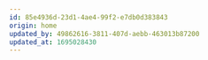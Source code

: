 ```yaml
---
id: 85e4936d-23d1-4ae4-99f2-e7db0d383843
origin: home
updated_by: 49862616-3811-407d-aebb-463013b87200
updated_at: 1695028430
---
```

